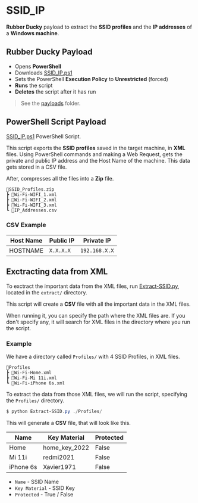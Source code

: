 # SSID_IP

**Rubber Ducky** payload to extract the **SSID profiles** and the **IP addresses** of a **Windows machine**.

## Rubber Ducky Payload

- Opens **PowerShell**
- Downloads [SSID_IP.ps1](https://github.com/Fonta22/SSID_IP/blob/main/SSID_IP.ps1)
- Sets the PowerShell **Execution Policy** to **Unrestricted** (forced)
- **Runs** the script
- **Deletes** the script after it has run

> See the [payloads](https://github.com/Fonta22/SSID_IP/tree/main/payloads) folder.

## PowerShell Script Payload

[SSID_IP.ps1](https://github.com/Fonta22/SSID_IP/blob/main/SSID_IP.ps1) PowerShell Script.

This script exports the **SSID profiles** saved in the target machine, in **XML** files. Using PowerShell commands and making a Web Request, gets the private and public IP address and the Host Name of the machine. This data gets stored in a CSV file.

After, compresses all the files into a **Zip** file.

```
📂SSID_Profiles.zip
┣ 📜Wi-Fi-WIFI_1.xml
┣ 📜Wi-Fi-WIFI_2.xml
┣ 📜Wi-Fi-WIFI_3.xml
┗ 📜IP_Addresses.csv
```

### CSV Example

| Host Name  | Public IP   | Private IP    |
|------------|-------------|---------------|
| HOSTNAME   | `X.X.X.X`   | `192.168.X.X` |

## Exctracting data from XML

To exctract the important data from the XML files, run [Extract-SSID.py](https://github.com/Fonta22/SSID_IP/blob/main/extract/Extract-SSID.py), located in the `extract/` directory.

This script will create a **CSV** file with all the important data in the XML files.

When running it, you can specify the path where the XML files are. If you don't specify any, it will search for XML files in the directory where you run the script.

### Example

We have a directory called `Profiles/` with 4 SSID Profiles, in XML files.

```
📂Profiles
┣ 📜Wi-Fi-Home.xml
┣ 📜Wi-Fi-Mi 11i.xml
┗ 📜Wi-Fi-iPhone 6s.xml
```

To extract the data from those XML files, we will run the script, specifying the `Profiles/` directory.

```powershell
$ python Extract-SSID.py ./Profiles/
```

This will generate a **CSV** file, that will look like this.

| Name      | Key Material    | Protected |
|-----------|-----------------|-----------|
| Home      | home_key_2022   | False     |
| Mi 11i    | redmi2021       | False     |
| iPhone 6s | Xavier1971      | False     |

- `Name` - SSID Name
- `Key Material` - SSID Key
- `Protected` - True / False